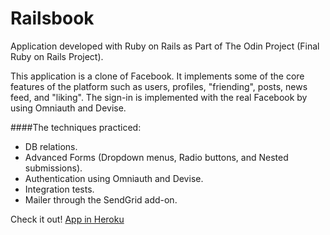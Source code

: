 # Railsbook

Application developed with Ruby on Rails as Part of The Odin Project (Final Ruby on Rails Project).

This application is a clone of Facebook. It implements some of the core features of the platform such as users, profiles, "friending", posts, news feed, and "liking". The sign-in is implemented with the real Facebook by using Omniauth and Devise. 

####The techniques practiced:

* DB relations.
* Advanced Forms (Dropdown menus, Radio buttons, and Nested submissions).
* Authentication using Omniauth and Devise.
* Integration tests.
* Mailer through the SendGrid add-on.


Check it out! [App in Heroku]()
